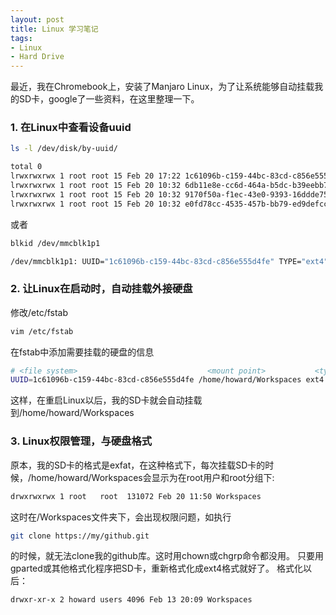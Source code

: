 ```yaml
---
layout: post
title: Linux 学习笔记
tags:
- Linux
- Hard Drive
---
```


最近，我在Chromebook上，安装了Manjaro Linux，为了让系统能够自动挂载我的SD卡，google了一些资料，在这里整理一下。

### 1. 在Linux中查看设备uuid
```bash
ls -l /dev/disk/by-uuid/

total 0
lrwxrwxrwx 1 root root 15 Feb 20 17:22 1c61096b-c159-44bc-83cd-c856e555d4fe -> ../../mmcblk1p1
lrwxrwxrwx 1 root root 15 Feb 20 10:32 6db11e8e-cc6d-464a-b5dc-b39eebb7a617 -> ../../mmcblk0p1
lrwxrwxrwx 1 root root 15 Feb 20 10:32 9170f50a-f1ec-43e0-9393-16ddde751be1 -> ../../mmcblk0p3
lrwxrwxrwx 1 root root 15 Feb 20 10:32 e0fd78cc-4535-457b-bb79-ed9defccb2e8 -> ../../mmcblk0p2
```
或者
```bash
blkid /dev/mmcblk1p1

/dev/mmcblk1p1: UUID="1c61096b-c159-44bc-83cd-c856e555d4fe" TYPE="ext4" PARTUUID="2093bf7b-01"
```

### 2. 让Linux在启动时，自动挂载外接硬盘
修改/etc/fstab
```bash
vim /etc/fstab
```
在fstab中添加需要挂载的硬盘的信息
```bash
# <file system>                             <mount point>           <type>  <options>     <dump>  <pass>
UUID=1c61096b-c159-44bc-83cd-c856e555d4fe /home/howard/Workspaces ext4    defaults,noatime 0    2
```
这样，在重启Linux以后，我的SD卡就会自动挂载到/home/howard/Workspaces

### 3. Linux权限管理，与硬盘格式
原本，我的SD卡的格式是exfat，在这种格式下，每次挂载SD卡的时候，/home/howard/Workspaces会显示为在root用户和root分组下:
```bash
drwxrwxrwx 1 root   root  131072 Feb 20 11:50 Workspaces
```
这时在/Workspaces文件夹下，会出现权限问题，如执行
```bash
git clone https://my/github.git
```
的时候，就无法clone我的github库。这时用chown或chgrp命令都没用。
只要用gparted或其他格式化程序把SD卡，重新格式化成ext4格式就好了。
格式化以后：
```bash
drwxr-xr-x 2 howard users 4096 Feb 13 20:09 Workspaces
```